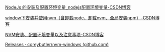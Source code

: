 [NodeJs 的安装及配置环境变量_nodejs配置环境变量-CSDN博客](https://blog.csdn.net/zimeng303/article/details/112167688)

[window下安装并使用nvm（含卸载node、卸载nvm、全局安装npm）-CSDN博客](https://blog.csdn.net/HuangsTing/article/details/113857145)

[NVM安装、配置环境变量以及注意事项-CSDN博客](https://blog.csdn.net/malingshu99/article/details/135909487)

[Releases · coreybutler/nvm-windows (github.com)](https://github.com/coreybutler/nvm-windows/releases)


